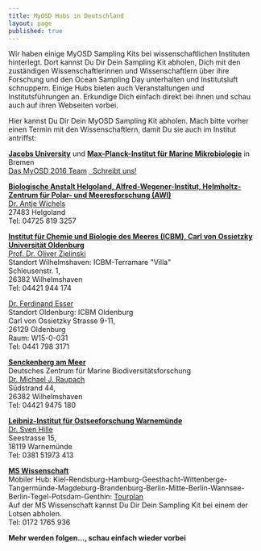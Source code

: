 ```yaml
---
title: MyOSD Hubs in Deutschland
layout: page
published: true
---
```


Wir haben einige MyOSD Sampling Kits bei wissenschaftlichen Instituten hinterlegt. Dort kannst Du Dir Dein Sampling Kit abholen, Dich mit den zuständigen Wissenschaftlerinnen und Wissenschaftlern über ihre Forschung und den Ocean Sampling Day unterhalten und Institutsluft schnuppern. Einige Hubs bieten auch Veranstaltungen und Institutsführungen an. Erkundige Dich einfach direkt bei ihnen und schau auch auf ihren Webseiten vorbei.

Hier kannst Du Dir Dein MyOSD Sampling Kit abholen. Mach bitte vorher einen Termin mit den Wissenschaftlern, damit Du sie auch im Institut antriffst:

[**Jacobs University**](http://www.jacobs-university.de) und [**Max-Planck-Institut für Marine Mikrobiologie**](http://www.mpi-bremen.de) in Bremen          
[Das MyOSD 2016 Team](/team)
<a href="mailto:myosd-contact@microb3.eu"><i class="fa fa-envelope fa-fw"></i>&nbsp; Schreibt uns!</a>
  
[**Biologische Anstalt Helgoland, Alfred-Wegener-Institut, Helmholtz-Zentrum für Polar- und Meeresforschung (AWI)**](https://www.awi.de/ueber-uns/standorte/helgoland.html)          
[Dr. Antje Wichels](https://www.awi.de/ueber-uns/organisation/mitarbeiter/antje-wichels.html)          
27483 Helgoland          
Tel: 04725 819 3257

[**Institut für Chemie und Biologie des Meeres (ICBM), Carl von Ossietzky Universität Oldenburg**](http://icbm.de)          
[Prof. Dr. Oliver Zielinski](http://www.icbm.de/marine-sensorsysteme/)          
Standort Wilhelmshaven: ICBM-Terramare "Villa"          
Schleusenstr. 1,          
26382 Wilhelmshaven          
Tel: 04421 944 174
     
[Dr. Ferdinand Esser](https://www.uni-oldenburg.de/index/personen/?username=FEsser1&iframe=ja)          
Standort Oldenburg: ICBM Oldenburg          
Carl von Ossietzky Strasse 9-11,          
26129 Oldenburg          
Raum: W15-0-031          
Tel: 0441 798 3171

[**Senckenberg am Meer**]( http://www.senckenberg.de/root/index.php?page_id=154)          
Deutsches Zentrum für Marine Biodiversitätsforschung          
[Dr. Michael J. Raupach](http://www.senckenberg.de/root/index.php?page_id=14157&preview=true)          
Südstrand 44,          
26382 Wilhelmshaven          
Tel: 04421 9475 180 

[**Leibniz-Institut für Ostseeforschung Warnemünde**]( www.io-warnemuende.de)          
[Dr. Sven Hille](http://www.io-warnemuende.de/kurzportrait/items/37.html)          
Seestrasse 15,          
18119 Warnemünde          
Tel: 0381 51973 413

[**MS Wissenschaft**]( https://ms-wissenschaft.de/)          
Mobiler Hub: Kiel-Rendsburg-Hamburg-Geesthacht-Wittenberge-Tangermünde-Magdeburg-Brandenburg-Berlin-Mitte-Berlin-Wannsee-Berlin-Tegel-Potsdam-Genthin: [Tourplan](https://ms-wissenschaft.de/ausstellung/tour-2016/)          
Auf der MS Wissenschaft kannst Du Dir Dein Sampling Kit bei einem der Lotsen abholen.          
Tel: 0172 1765 936


**Mehr werden folgen..., schau einfach wieder vorbei**
